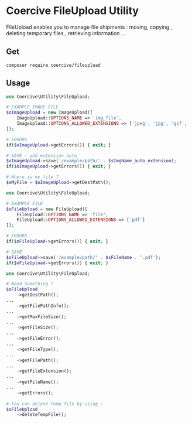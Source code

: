 Coercive FileUpload Utility
===========================

FileUpload enables you to manage file shipments : moving, copying , deleting temporary files , retrieving information ...

Get
---
```
composer require coercive/fileupload
```

Usage
-----
```php
use Coercive\Utility\FileUpload;

# EXAMPLE IMAGE FILE
$oImageUpload = new ImageUpload([
	ImageUpload::OPTIONS_NAME => 'img_file',
	ImageUpload::OPTIONS_ALLOWED_EXTENSIONS => ['jpeg', 'jpg', 'gif', 'png']
]);

# ERRORS
if($oImageUpload->getErrors()) { exit; }

# SAVE : add extension auto
$oImageUpload->save('/example/path/' . $sImgName_auto_extension);
if($oImageUpload->getErrors()) { exit; }

# Where is my file ?
$sMyFile = $oImageUpload->getDestPath();
```

```php
use Coercive\Utility\FileUpload;

# EXAMPLE FILE
$oFileUpload = new FileUpload([
	FileUpload::OPTIONS_NAME => 'file',
	FileUpload::OPTIONS_ALLOWED_EXTENSIONS => ['pdf']
]);

# ERRORS
if($oFileUpload->getErrors()) { exit; }

# SAVE
$oFileUpload->save('/example/path/' . $sFileName . '.pdf');
if($oFileUpload->getErrors()) { exit; }
```

```php
use Coercive\Utility\FileUpload;

# Need Something ?
$oFileUpload
    ->getDestPath();
...
    ->getFilePathInfo();
...
    ->getMaxFileSize();
...
    ->getFileSize();
...
    ->getFileError();
...
    ->getFileType();
...
    ->getFilePath();
...
    ->getFileExtension();
...
    ->getFileName();
...
    ->getErrors();
    
# You can delete temp file by using :
$oFileUpload
    ->deleteTempFile();

```
